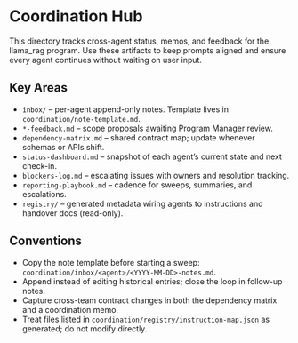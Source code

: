 # Coordination Hub

This directory tracks cross-agent status, memos, and feedback for the llama_rag program. Use these artifacts to keep prompts aligned and ensure every agent continues without waiting on user input.

## Key Areas
- `inbox/` – per-agent append-only notes. Template lives in `coordination/note-template.md`.
- `*-feedback.md` – scope proposals awaiting Program Manager review.
- `dependency-matrix.md` – shared contract map; update whenever schemas or APIs shift.
- `status-dashboard.md` – snapshot of each agent’s current state and next check-in.
- `blockers-log.md` – escalating issues with owners and resolution tracking.
- `reporting-playbook.md` – cadence for sweeps, summaries, and escalations.
- `registry/` – generated metadata wiring agents to instructions and handover docs (read-only).

## Conventions
- Copy the note template before starting a sweep: `coordination/inbox/<agent>/<YYYY-MM-DD>-notes.md`.
- Append instead of editing historical entries; close the loop in follow-up notes.
- Capture cross-team contract changes in both the dependency matrix and a coordination memo.
- Treat files listed in `coordination/registry/instruction-map.json` as generated; do not modify directly.
